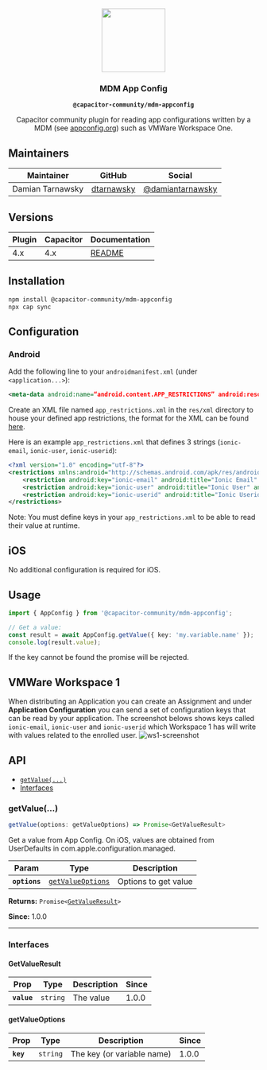 <p align="center"><br><img src="https://user-images.githubusercontent.com/236501/85893648-1c92e880-b7a8-11ea-926d-95355b8175c7.png" width="128" height="128" /></p>
<h3 align="center">MDM App Config</h3>
<p align="center"><strong><code>@capacitor-community/mdm-appconfig</code></strong></p>
<p align="center">
  Capacitor community plugin for reading app configurations written by a MDM (see <a href="https://www.appconfig.org/">appconfig.org</a>) such as VMWare Workspace One.
</p>

## Maintainers

| Maintainer | GitHub | Social |
| -----------| -------| -------|
| Damian Tarnawsky | [dtarnawsky](https://github.com/dtarnawsky) | [@damiantarnawsky](https://twitter.com/damiantarnawsky) |

## Versions

| Plugin | Capacitor | Documentation                                                                     |
| ------ | --------- | --------------------------------------------------------------------------------- |
| 4.x    | 4.x       | [README](https://github.com/capacitor-community/mdm-appconfig/blob/main/README.md) |

## Installation

```bash
npm install @capacitor-community/mdm-appconfig
npx cap sync
```
## Configuration

### Android

Add the following line to your `androidmanifest.xml` (under `<application...>`):
```xml
<meta-data android:name=“android.content.APP_RESTRICTIONS” android:resource=“@xml/app_restrictions” />
```

Create an XML file named `app_restrictions.xml` in the `res/xml` directory to house your defined app restrictions, the format for the XML can be found [here](http://developer.android.com/reference/android/content/RestrictionsManager.html).

Here is an example `app_restrictions.xml` that defines 3 strings (`ionic-email`, `ionic-user`, `ionic-userid`):
```xml
<?xml version="1.0" encoding="utf-8"?>
<restrictions xmlns:android="http://schemas.android.com/apk/res/android">
	<restriction android:key="ionic-email" android:title="Ionic Email" android:restrictionType="string" android:defaultValue="" />
	<restriction android:key="ionic-user" android:title="Ionic User" android:restrictionType="string" android:defaultValue="" />
	<restriction android:key="ionic-userid" android:title="Ionic Userid" android:restrictionType="string" android:defaultValue="" />
</restrictions>
```

Note: You must define keys in your `app_restrictions.xml` to be able to read their value at runtime.

## iOS

No additional configuration is required for iOS.

## Usage
```typescript
import { AppConfig } from '@capacitor-community/mdm-appconfig';

// Get a value:
const result = await AppConfig.getValue({ key: 'my.variable.name' });
console.log(result.value);
```

If the key cannot be found the promise will be rejected.

## VMWare Workspace 1
When distributing an Application you can create an Assignment and under **Application Configuration** you can send a set of configuration keys that can be read by your application. The screenshot belows shows keys called `ionic-email`, `ionic-user` and `ionic-userid` which Workspace 1 has will write with values related to the enrolled user.
![ws1-screenshot](https://user-images.githubusercontent.com/84595830/214071169-3d7f39e9-aa8c-4b8c-8e43-3a072786543c.png)

## API

<docgen-index>

* [`getValue(...)`](#getvalue)
* [Interfaces](#interfaces)

</docgen-index>

<docgen-api>
<!--Update the source file JSDoc comments and rerun docgen to update the docs below-->

### getValue(...)

```typescript
getValue(options: getValueOptions) => Promise<GetValueResult>
```

Get a value from App Config. On iOS, values are obtained from UserDefaults in com.apple.configuration.managed.

| Param         | Type                                                        | Description          |
| ------------- | ----------------------------------------------------------- | -------------------- |
| **`options`** | <code><a href="#getvalueoptions">getValueOptions</a></code> | Options to get value |

**Returns:** <code>Promise&lt;<a href="#getvalueresult">GetValueResult</a>&gt;</code>

**Since:** 1.0.0

--------------------


### Interfaces


#### GetValueResult

| Prop        | Type                | Description | Since |
| ----------- | ------------------- | ----------- | ----- |
| **`value`** | <code>string</code> | The value   | 1.0.0 |


#### getValueOptions

| Prop      | Type                | Description                | Since |
| --------- | ------------------- | -------------------------- | ----- |
| **`key`** | <code>string</code> | The key (or variable name) | 1.0.0 |

</docgen-api>
